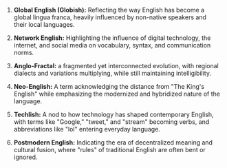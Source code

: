 

1. **Global English (Globish):** Reflecting the way English has become a global lingua franca, heavily influenced by non-native speakers and their local languages.

2. **Network English:** Highlighting the influence of digital technology, the internet, and social media on vocabulary, syntax, and communication norms.

3. **Anglo-Fractal:**  a fragmented yet interconnected evolution, with regional dialects and variations multiplying, while still maintaining intelligibility.

4. **Neo-English:** A term acknowledging the distance from "The King's English" while emphasizing the modernized and hybridized nature of the language.

5. **Techlish:** A nod to how technology has shaped contemporary English, with terms like "Google," "tweet," and "stream" becoming verbs, and abbreviations like "lol" entering everyday language.

6. **Postmodern English:** Indicating the era of decentralized meaning and cultural fusion, where "rules" of traditional English are often bent or ignored.

